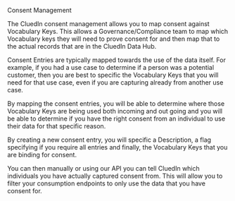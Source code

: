 Consent Management

The CluedIn consent management allows you to map consent against Vocabulary Keys. This allows a Governance/Compliance team to map which Vocabulary keys they will need to prove consent for and then map that to the actual records that are in the CluedIn Data Hub.

Consent Entries are typically mapped towards the use of the data itself. For example, if you had a use case to determine if a person was a potential customer, then you are best to specific the Vocabulary Keys that you will need for that use case, even if you are capturing already from another use case. 

By mapping the consent entries, you will be able to determine where those Vocabulary Keys are being used both incoming and out going and you will be able to determine if you have the right consent from an individual to use their data for that specific reason. 

By creating a new consent entry, you will specific a Description, a flag specifying if you require all entries and finally, the Vocabulary Keys that you are binding for consent. 

You can then manually or using our API you can tell CluedIn which individuals you have actually captured consent from. This will allow you to filter your consumption endpoints to only use the data that you have consent for. 
